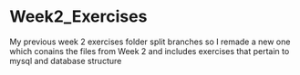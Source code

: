 # Week2_Exercises

My previous week 2 exercises folder split branches so I remade a new one which conains the files from Week 2 and includes exercises that pertain to mysql and database structure
